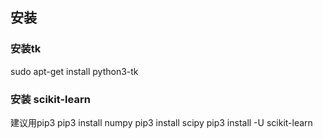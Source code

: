 ## 安装

### 安装tk
sudo apt-get install python3-tk

### 安装 scikit-learn
建议用pip3
pip3 install numpy
pip3 install scipy
pip3 install -U scikit-learn